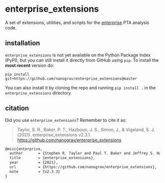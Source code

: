 # enterprise_extensions
A set of extensions, utilities, and scripts for the [enterprise](https://github.com/nanograv/enterprise) PTA analysis code.

## installation
`enterprise_extensions` is not yet available on the Python Package Index (PyPI),
but you can still install it directly from GitHub using `pip`.
To install the __most recent__ version do:
```
pip install git+https://github.com/nanograv/enterprise_extensions@master
```

You can also install it by cloning the repo and running `pip install .` in the `enterprise_extensions` directory.


## citation
Did you use `enterprise_extensions`?
Remember to cite it as:

>Taylor, S. R., Baker, P. T., Hazboun, J. S., Simon, J., & Vigeland, S. J. (2021). enterprise_extensions v2.3.1. https://github.com/nanograv/enterprise_extensions

```latex
@misc{enterprise,
  author       = {Stephen R. Taylor and Paul T. Baker and Jeffrey S. Hazboun and Joseph Simon and Sarah J. Vigeland},
  title        = {enterprise_extensions},
  year         = {2021},
  url          = {https://github.com/nanograv/enterprise_extensions},
  note         = {v2.3.3}
}
```

<!--
  howpublished = {Zenodo},
  doi          = {10.5281/zenodo.XXXXXXX},
-->
